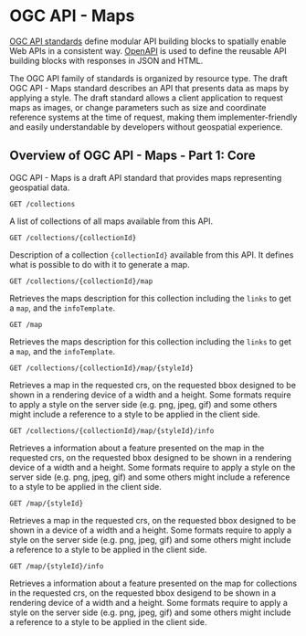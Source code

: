 # OGC API - Maps

[OGC API standards](https://ogcapi.ogc.org/) define modular API building blocks to spatially enable Web APIs
in a consistent way. [OpenAPI](http://openapis.org) is used to define the reusable
API building blocks with responses in JSON and HTML.

The OGC API family of standards is organized by resource type. The draft OGC API - Maps standard describes an API that presents data as maps by applying a style. The draft standard allows a client application to request maps as images, or change parameters such as size and coordinate reference systems at the time of request, making them implementer-friendly and easily understandable by developers without geospatial experience.


## Overview of OGC API - Maps - Part 1: Core

OGC API - Maps is a draft API standard that provides maps representing geospatial data.

```
GET /collections
```

A list of collections of all maps available from this API.

```
GET /collections/{collectionId}
```

Description of a collection `{collectionId}` available from this API. It defines what is possible to do with it to generate a map.

```
GET /collections/{collectionId}/map
```

Retrieves the maps description for this collection including the `links` to get a `map`, and the `infoTemplate`.

```
GET /map
```

Retrieves the maps description for this collection including the `links` to get a `map`, and the `infoTemplate`.


```
GET /collections/{collectionId}/map/{styleId}
```

Retrieves a map in the requested crs, on the requested bbox designed to be shown in a rendering device of a width and a height. Some formats require to apply a style on the server side (e.g. png, jpeg, gif) and some others   might include a reference to a style to be applied in the client side.


```
GET /collections/{collectionId}/map/{styleId}/info
```

Retrieves a information about a feature presented on the map in the requested crs, on the requested bbox designed to be shown in a rendering device of a width and a height. Some formats require to apply a style on the server side (e.g. png,  jpeg, gif) and some others might include a reference to a style to be applied  in the client side.


```
GET /map/{styleId}
```

Retrieves a map in the requested crs, on the requested bbox designed to be shown in a device of a width and a height. Some formats require to apply  a style on the server side (e.g. png, jpeg, gif) and some others might include  a reference to a style to be applied in the client side.


```
GET /map/{styleId}/info
```

Retrieves a information about a feature presented on the map for collections in the requested crs, on the requested bbox desigend to be shown in a rendering device of a  width and a height. Some formats require to apply a style on the server side (e.g. png, jpeg, gif) and some others might include a reference to a style to be applied in the client side.
